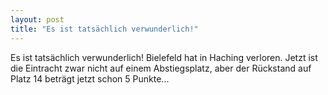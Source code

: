 ```yaml
---
layout: post
title: "Es ist tatsächlich verwunderlich!"
---
```


Es ist tatsächlich verwunderlich! Bielefeld hat in Haching verloren. Jetzt ist die Eintracht zwar nicht auf einem Abstiegsplatz, aber der Rückstand auf Platz 14 beträgt jetzt schon 5 Punkte...
